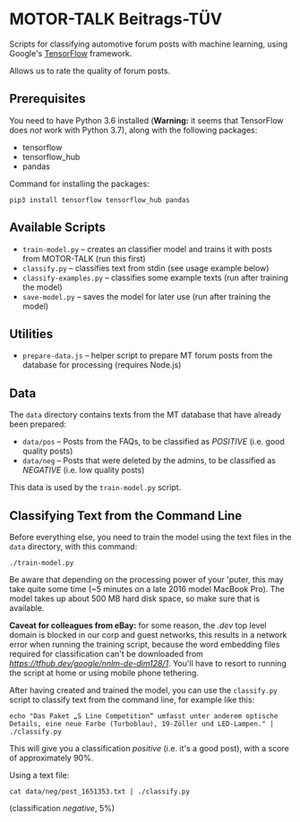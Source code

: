 # MOTOR-TALK Beitrags-TÜV

Scripts for classifying automotive forum posts with machine learning, using Google's 
[TensorFlow](https://www.tensorflow.org) framework.

Allows us to rate the quality of forum posts.

## Prerequisites

You need to have Python 3.6 installed (**Warning:** it seems that TensorFlow does *not* work with Python 3.7),
along with the following packages:

* tensorflow
* tensorflow_hub 
* pandas 

Command for installing the packages:

```
pip3 install tensorflow tensorflow_hub pandas
```

## Available Scripts

* `train-model.py` – creates an classifier model and trains it with posts from MOTOR-TALK (run this first)
* `classify.py` – classifies text from stdin (see usage example below)
* `classify-examples.py` – classifies some example texts (run after training the model)
* `save-model.py` – saves the model for later use (run after training the model)

## Utilities

* `prepare-data.js` – helper script to prepare MT forum posts from the database for processing 
  (requires Node.js)

## Data

The `data` directory contains texts from the MT database that have already been prepared:

* `data/pos` – Posts from the FAQs, to be classified as *POSITIVE* (i.e. good quality posts)
* `data/neg` – Posts that were deleted by the admins, to be classified as *NEGATIVE* (i.e. low quality posts)

This data is used by the `train-model.py` script.

## Classifying Text from the Command Line

Before everything else, you need to train the model using the text files in the `data` directory, with this
command:

```
./train-model.py
```

Be aware that depending on the processing power of your 'puter, this may take quite some time (~5 minutes on 
a late 2016 model MacBook Pro). The model takes up about 500 MB hard disk space, so make sure that is available.

**Caveat for colleagues from eBay:** for some reason, the *.dev* top level domain is blocked in our corp and
guest networks, this results in a network error when running the training script, because the word embedding
files required for classification can't be downloaded from *https://tfhub.dev/google/nnlm-de-dim128/1*.
You'll have to resort to running the script at home or using mobile phone tethering.

After having created and trained the model, you can use the `classify.py` script to classify text from the 
command line, for example like this:

```
echo "Das Paket „S Line Competition“ umfasst unter anderem optische Details, eine neue Farbe (Turboblau), 19-Zöller und LED-Lampen." | ./classify.py
```

This will give you a classification *positive* (i.e. it's a good post), with a score of approximately 90%.

Using a text file:

```
cat data/neg/post_1651353.txt | ./classify.py
```

(classification *negative*, 5%)
